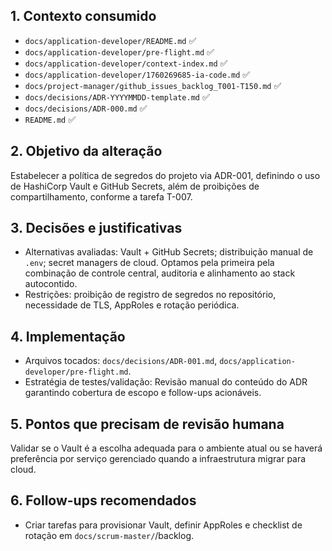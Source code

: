 ## 1. Contexto consumido
- `docs/application-developer/README.md` ✅
- `docs/application-developer/pre-flight.md` ✅
- `docs/application-developer/context-index.md` ✅
- `docs/application-developer/1760269685-ia-code.md` ✅
- `docs/project-manager/github_issues_backlog_T001-T150.md` ✅
- `docs/decisions/ADR-YYYYMMDD-template.md` ✅
- `docs/decisions/ADR-000.md` ✅
- `README.md` ✅

## 2. Objetivo da alteração
Estabelecer a política de segredos do projeto via ADR-001, definindo o uso de HashiCorp Vault e GitHub Secrets, além de proibições de compartilhamento, conforme a tarefa T-007.

## 3. Decisões e justificativas
- Alternativas avaliadas: Vault + GitHub Secrets; distribuição manual de `.env`; secret managers de cloud. Optamos pela primeira pela combinação de controle central, auditoria e alinhamento ao stack autocontido.
- Restrições: proibição de registro de segredos no repositório, necessidade de TLS, AppRoles e rotação periódica.

## 4. Implementação
- Arquivos tocados: `docs/decisions/ADR-001.md`, `docs/application-developer/pre-flight.md`.
- Estratégia de testes/validação: Revisão manual do conteúdo do ADR garantindo cobertura de escopo e follow-ups acionáveis.

## 5. Pontos que precisam de revisão humana
Validar se o Vault é a escolha adequada para o ambiente atual ou se haverá preferência por serviço gerenciado quando a infraestrutura migrar para cloud.

## 6. Follow-ups recomendados
- Criar tarefas para provisionar Vault, definir AppRoles e checklist de rotação em `docs/scrum-master/`/backlog.
